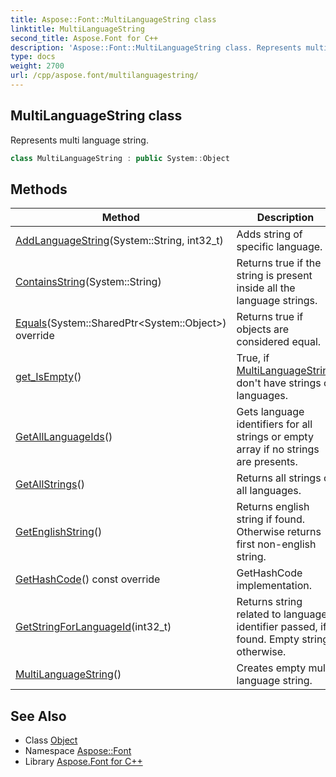 ```yaml
---
title: Aspose::Font::MultiLanguageString class
linktitle: MultiLanguageString
second_title: Aspose.Font for C++
description: 'Aspose::Font::MultiLanguageString class. Represents multi language string in C++.'
type: docs
weight: 2700
url: /cpp/aspose.font/multilanguagestring/
---
```

## MultiLanguageString class


Represents multi language string.

```cpp
class MultiLanguageString : public System::Object
```

## Methods

| Method | Description |
| --- | --- |
| [AddLanguageString](./addlanguagestring/)(System::String, int32_t) | Adds string of specific language. |
| [ContainsString](./containsstring/)(System::String) | Returns true if the string is present inside all the language strings. |
| [Equals](./equals/)(System::SharedPtr\<System::Object\>) override | Returns true if objects are considered equal. |
| [get_IsEmpty](./get_isempty/)() | True, if [MultiLanguageString](./) don't have strings of languages. |
| [GetAllLanguageIds](./getalllanguageids/)() | Gets language identifiers for all strings or empty array if no strings are presents. |
| [GetAllStrings](./getallstrings/)() | Returns all strings of all languages. |
| [GetEnglishString](./getenglishstring/)() | Returns english string if found. Otherwise returns first non-english string. |
| [GetHashCode](./gethashcode/)() const override | GetHashCode implementation. |
| [GetStringForLanguageId](./getstringforlanguageid/)(int32_t) | Returns string related to language identifier passed, if found. Empty string otherwise. |
| [MultiLanguageString](./multilanguagestring/)() | Creates empty multi language string. |
## See Also

* Class [Object](../../system/object/)
* Namespace [Aspose::Font](../)
* Library [Aspose.Font for C++](../../)
